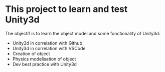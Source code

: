 # This project to learn and test Unity3d

The objectif is to learn the object model and some fonctionality of Unity3d:

- Unity3d in correlation with Github
- Unity3d in correlation with VSCode
- Creation of object
- Physics modelisation of object
- Dev best practice with Unity3d
